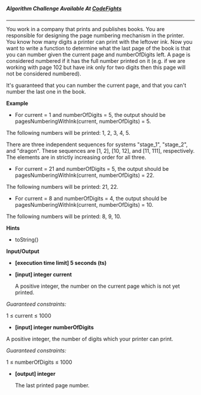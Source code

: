 

##### Algorithm Challenge Available At [CodeFights](https://codefights.com/arcade/code-arcade/labyrinth-of-nested-loops/pdw3izd7SpMTBJqSy/description)
---
You work in a company that prints and publishes books. You are responsible for designing the page numbering mechanism in the printer. You know how many digits a printer can print with the leftover ink. Now you want to write a function to determine what the last page of the book is that you can number given the current page and numberOfDigits left. A page is considered numbered if it has the full number printed on it (e.g. if we are working with page 102 but have ink only for two digits then this page will not be considered numbered).

It's guaranteed that you can number the current page, and that you can't number the last one in the book.

**Example**

-   For current = 1 and numberOfDigits = 5, the output should be
pagesNumberingWithInk(current, numberOfDigits) = 5.

The following numbers will be printed: 1, 2, 3, 4, 5.

There are three independent sequences for systems "stage_1", "stage_2", and "dragon". These sequences are [1, 2], [10, 12], and [11, 111], respectively. The elements are in strictly increasing order for all three.

-   For current = 21 and numberOfDigits = 5, the output should be
pagesNumberingWithInk(current, numberOfDigits) = 22.

The following numbers will be printed: 21, 22.

-   For current = 8 and numberOfDigits = 4, the output should be
pagesNumberingWithInk(current, numberOfDigits) = 10.

The following numbers will be printed: 8, 9, 10.

**Hints**
-  toString()

**Input/Output**

- **[execution time limit] 5 seconds (ts)**
- **[input] integer current**

    A positive integer, the number on the current page which is not yet printed.

*Guaranteed constraints:*

1 ≤ current ≤ 1000

- **[input] integer numberOfDigits**

A positive integer, the number of digits which your printer can print.

*Guaranteed constraints:*

1 ≤ numberOfDigits ≤ 1000

- **[output] integer**

   The last printed page number.